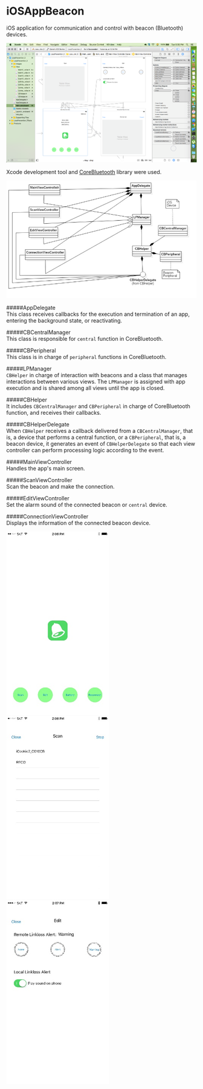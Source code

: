 # iOSAppBeacon

iOS application for communication and control with beacon (Bluetooth) devices.

![xcode](images/storyboard.png)

Xcode development tool and [CoreBluetooth](https://developer.apple.com/library/archive/documentation/NetworkingInternetWeb/Conceptual/CoreBluetooth_concepts/CoreBluetoothOverview/CoreBluetoothOverview.html#//apple_ref/doc/uid/TP40013257-CH2-SW1) library were used.

![class](images/class_diag.png)

#####AppDelegate  
This class receives callbacks for the execution and termination of an app, entering the background state, or reactivating.

#####CBCentralManager  
This class is responsible for `central` function in CoreBluetooth.

#####CBPeripheral  
This class is in charge of `peripheral` functions in CoreBluetooth.

#####LPManager  
`CBHelper` in charge of interaction with beacons and a class that manages interactions between various views. The `LPManager` is assigned with app execution and is shared among all views until the app is closed.

#####CBHelper  
It includes `CBCentralManager` and `CBPeripheral` in charge of CoreBluetooth function, and receives their callbacks.

#####CBHelperDelegate  
When `CBHelper` receives a callback delivered from a `CBCentralManager`, that is, a device that performs a central function, or a `CBPeripheral`, that is, a beacon device, it generates an event of `CBHelperDelegate` so that each view controller can perform processing logic according to the event.

#####MainViewController  
Handles the app's main screen.

#####ScanViewController  
Scan the beacon and make the connection.

#####EditViewController  
Set the alarm sound of the connected beacon or `central` device.

#####ConnectionViewController  
Displays the information of the connected beacon device.


![main](images/main_view.png)![scan](images/scan_view.png)![edit](images/edit_view.png)
